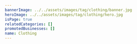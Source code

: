 ```yaml
---
bannerImage: ../../assets/images/tag/clothing/banner.jpg
heroImage: ../../assets/images/tag/clothing/hero.jpg
isPage: true
relatedCategories: []
promotedBusinesses: []
name: Clothing
---
```

